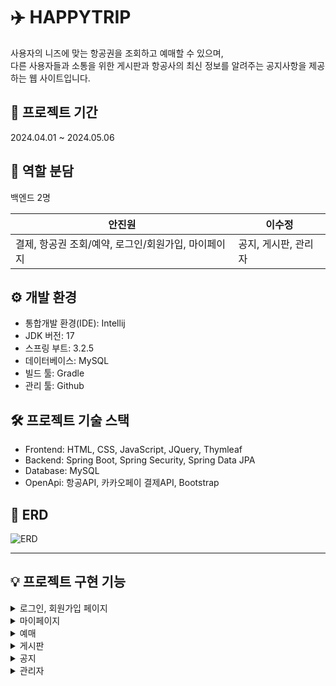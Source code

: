# ✈️ HAPPYTRIP
사용자의 니즈에 맞는 항공권을 조회하고 예매할 수 있으며, </br>다른 사용자들과 소통을 위한 게시판과 항공사의 최신 정보를 알려주는 공지사항을 제공하는 웹 사이트입니다.


## 📆 프로젝트 기간
2024.04.01 ~ 2024.05.06

## 👥 역할 분담
백엔드 2명

| 안진원                  | 이수정                    |
|----------------------|------------------------|
| 결제, 항공권 조회/예약, 로그인/회원가입, 마이페이지 |  공지, 게시판, 관리자 |

## ⚙️ 개발 환경
- 통합개발 환경(IDE): Intellij
- JDK 버전: 17
- 스프링 부트: 3.2.5
- 데이터베이스: MySQL
- 빌드 툴: Gradle
- 관리 툴: Github

## 🛠️ 프로젝트 기술 스택
- Frontend: HTML, CSS, JavaScript, JQuery, Thymleaf
- Backend: Spring Boot, Spring Security, Spring Data JPA
- Database: MySQL
- OpenApi: 항공API, 카카오페이 결제API, Bootstrap

## 📁 ERD
![ERD](https://github.com/sujeong17312/HAPPYTRIP/assets/169051636/defa664d-8350-4524-bad1-57bbb8298ebb)

---

## 💡 프로젝트 구현 기능

<details>
<summary>로그인, 회원가입 페이지</summary>

|로그인|
|---|
|<img width="1120" alt="로그인" src="https://github.com/sujeong17312/HAPPYTRIP/assets/169051636/a2d7bb4a-0702-4c5d-9e1f-165a3fd37f76">|

|회원가입|
|---|
|![회원가입](https://github.com/sujeong17312/HAPPYTRIP/assets/169051636/11bee48a-2cd0-4e86-9d6a-8334ab5615f7)|

</details>

<details>
<summary>마이페이지</summary>

|회원정보 수정|
|---|
|![회원정보 수정](https://github.com/sujeong17312/HAPPYTRIP/assets/169051636/07d61358-d0f7-4dfe-aa31-10fbf67d49e4)|

|회원탈퇴|
|---|
|<img width="1120" alt="회원탈퇴" src="https://github.com/sujeong17312/HAPPYTRIP/assets/169051636/963657fc-35b0-4f6f-a270-d556a922b6a8">|

|예약 내역|
|---|
|<img width="1120" alt="예약내역" src="https://github.com/sujeong17312/HAPPYTRIP/assets/169051636/e11efbbd-2746-4fe1-8f62-55f08700cf67">|

</details>

<details>
<summary>예매</summary>

|항공권 조회|
|---|
|<img width="1120" alt="항공권 조회" src="https://github.com/sujeong17312/HAPPYTRIP/assets/169051636/196a3da0-dea6-4039-9658-d13ce644ef66">|

|항공권 선택|
|---|
|<img width="1120" alt="항공권 선택" src="https://github.com/sujeong17312/HAPPYTRIP/assets/169051636/5f63965e-bc1e-46e3-8463-1535e53b809e">|


|항공권 결제|
|---|
|<img width="1120" alt="항공권 결제" src="https://github.com/sujeong17312/HAPPYTRIP/assets/169051636/0fbbd244-6afb-4960-a4bf-9815f19f1e8c">|

</details>

<details>
<summary>게시판</summary>

|글 CRUD, 페이징, 검색|
|---|
|<img width="1120" alt="사용자 게시판" src="https://github.com/sujeong17312/HAPPYTRIP/assets/169051636/7637b0f0-ff37-43fc-b568-ff528914b0ef">|

|댓글 CRUD|
|---|
|<img width="1120" alt="댓글" src="https://github.com/sujeong17312/HAPPYTRIP/assets/169051636/40815f92-2fb7-480e-8498-33e408b7433d">|

</details>

<details>
<summary>공지</summary>

|공지 조회, 페이징, 검색|
|---|
|<img width="1120" alt="공지" src="https://github.com/sujeong17312/HAPPYTRIP/assets/169051636/8f8f3c59-0724-48fd-b856-a183b0a36a7f">|

</details>

<details>
<summary>관리자</summary>

|회원 관리|
|-----|
|<img width="1120" alt="회원 관리" src="https://github.com/sujeong17312/HAPPYTRIP/assets/169051636/ee47ba0e-4e91-4901-b594-ca7adc499c04">|

|예약 관리|
|---|
|<img width="1120" alt="예약 관리" src="https://github.com/sujeong17312/HAPPYTRIP/assets/169051636/3a78c53a-b9af-47ff-9280-b12dc4268bd0">|

|게시판 관리|
|---|
|<img width="1120" alt="게시판 관리" src="https://github.com/sujeong17312/HAPPYTRIP/assets/169051636/63ef9c91-f006-44d5-97e9-007db87ef829">|

|공지 관리|
|---|
|<img width="1120" alt="공지 관리" src="https://github.com/sujeong17312/HAPPYTRIP/assets/169051636/73f65712-3913-44fd-936c-58d2d7d6261e">|

</details>
